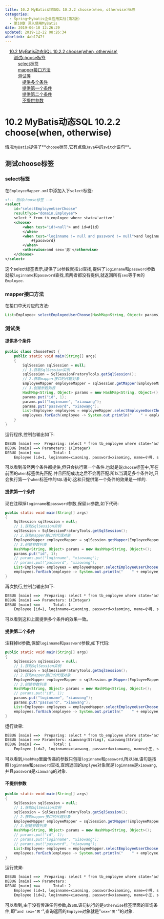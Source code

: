 ```yaml
---
title: 10.2 MyBatis动态SQL 10.2.2 choose(when, otherwise)标签
categories: 
  - Spring+Mybatis企业应用实战(第2版)
  - 第10章 深入使用MyBatis
date: 2019-06-10 12:26:29
updated: 2019-12-22 08:26:34
abbrlink: 4ab1747f
---
```

<div id='my_toc'><a href="/JavaReadingNotes/4ab1747f/#10-2-MyBatis动态SQL-10-2-2-choose-when-otherwise" class="header_1">10.2 MyBatis动态SQL 10.2.2 choose(when, otherwise)</a><br><a href="/JavaReadingNotes/4ab1747f/#测试choose标签" class="header_2">测试choose标签</a><br><a href="/JavaReadingNotes/4ab1747f/#select标签" class="header_3">select标签</a><br><a href="/JavaReadingNotes/4ab1747f/#mapper接口方法" class="header_3">mapper接口方法</a><br><a href="/JavaReadingNotes/4ab1747f/#测试类" class="header_3">测试类</a><br><a href="/JavaReadingNotes/4ab1747f/#提供多个条件" class="header_4">提供多个条件</a><br><a href="/JavaReadingNotes/4ab1747f/#提供第一个条件" class="header_4">提供第一个条件</a><br><a href="/JavaReadingNotes/4ab1747f/#提供第二个条件" class="header_4">提供第二个条件</a><br><a href="/JavaReadingNotes/4ab1747f/#不提供参数" class="header_4">不提供参数</a><br></div>
<style>.header_1{margin-left: 1em;}.header_2{margin-left: 2em;}.header_3{margin-left: 3em;}.header_4{margin-left: 4em;}.header_5{margin-left: 5em;}.header_6{margin-left: 6em;}</style>
<!--more-->
<script>if (navigator.platform.search('arm')==-1){document.getElementById('my_toc').style.display = 'none';}var e,p = document.getElementsByTagName('p');while (p.length>0) {e = p[0];e.parentElement.removeChild(e);}</script>

<!--end-->
# 10.2 MyBatis动态SQL 10.2.2 choose(when, otherwise) #
情况`MyBatis`提供了**`choose`标签,它有点像`Java`中的`switch`语句**。
## 测试choose标签 ##
### select标签 ###
在`EmployeeMapper.xml`中添加入下`select`标签:
```xml
<!-- 测试choose标签 -->
<select
    id="selectEmployeeUserChoose"
    resultType="domain.Employee">
    select * from tb_employee where state='active'
    <choose>
        <when test="id!=null"> and id=#{id}
        </when>
        <when test="loginname != null and password != null">and loginname = #{loginname} and password =
            #{password}
        </when>
        <otherwise>and sex='男'</otherwise>
    </choose>
</select>
```
这个select标签表示,提供了`id`参数就按`id`查找,提供了`loginname`和`password`参数就按`loginname`和`password`查找,若两者都没有提供,就返回所有`sex`等于`男`的`Employee`.
### mapper接口方法 ###
在接口中天对应的方法:
```java
List<Employee> selectEmployeeUserChoose(HashMap<String, Object> params);
```
### 测试类 ###
#### 提供多个条件 ####
```java
public class ChooseTest {
    public static void main(String[] args)
    {
        SqlSession sqlSession = null;
        // 1.获取SqlSession实例
        sqlSession = SqlSessionFratoryTools.getSqlSession();
        // 2.获取mapper接口的代理对象
        EmployeeMapper employeeMapper = sqlSession.getMapper(EmployeeMapper.class);
        // 3.创建参数列表
        HashMap<String, Object> params = new HashMap<String, Object>();
        params.put("id", 1);
        params.put("loginname", "xiaowang");
        params.put("password", "xiaowang");
        List<Employee> employees = employeeMapper.selectEmployeeUserChoose(params);
        employees.forEach(employee -> System.out.println("    " + employee));
    }
}
```
运行程序,控制台输出如下:
```cmd
DEBUG [main] ==>  Preparing: select * from tb_employee where state='active' and id=? 
DEBUG [main] ==> Parameters: 1(Integer)
DEBUG [main] <==      Total: 1
    Employee [id=1, loginname=xiaoming, password=xiaoming, name=小明, sex=男, age=19, phone=123456789123, sal=9800.0, state=active]
```
可以看到虽然两个条件都提供,但只会执行第一个条件.也就是说`choose`标签中,写在前面的`when`标签优先匹配.并且匹配成功之后不会再匹配.所以当满足多个条件时,只会执行第一个`when`标签中的`SQL`语句.这和只提供第一个条件的效果是一样的.
#### 提供第一个条件 ####
现在注释掉`loginname`和`password`参数,保留`id`参数,如下代码:
```java
public static void main(String[] args)
{
    SqlSession sqlSession = null;
    // 1.获取SqlSession实例
    sqlSession = SqlSessionFratoryTools.getSqlSession();
    // 2.获取mapper接口的代理对象
    EmployeeMapper employeeMapper = sqlSession.getMapper(EmployeeMapper.class);
    // 3.创建参数列表
    HashMap<String, Object> params = new HashMap<String, Object>();
    params.put("id", 1);
    // params.put("loginname", "xiaowang");
    // params.put("password", "xiaowang");
    List<Employee> employees = employeeMapper.selectEmployeeUserChoose(params);
    employees.forEach(employee -> System.out.println("    " + employee));
}
```
再次执行,控制台输出如下:
```cmd
DEBUG [main] ==>  Preparing: select * from tb_employee where state='active' and id=? 
DEBUG [main] ==> Parameters: 1(Integer)
DEBUG [main] <==      Total: 1
    Employee [id=1, loginname=xiaoming, password=xiaoming, name=小明, sex=男, age=19, phone=123456789123, sal=9800.0, state=active]
```
可以看到这和上面提供多个条件的效果一致。
#### 提供第二个条件 ####
注释掉id参数,保留`loginname`和`password`参数,如下代码:
```java
public static void main(String[] args)
{
    SqlSession sqlSession = null;
    // 1.获取SqlSession实例
    sqlSession = SqlSessionFratoryTools.getSqlSession();
    // 2.获取mapper接口的代理对象
    EmployeeMapper employeeMapper = sqlSession.getMapper(EmployeeMapper.class);
    // 3.创建参数列表
    HashMap<String, Object> params = new HashMap<String, Object>();
    // params.put("id", 1);
    params.put("loginname", "xiaowang");
    params.put("password", "xiaowang");
    List<Employee> employees = employeeMapper.selectEmployeeUserChoose(params);
    employees.forEach(employee -> System.out.println("    " + employee));
}
```
运行效果:
```cmd
DEBUG [main] ==>  Preparing: select * from tb_employee where state='active' and loginname = ? and password = ? 
DEBUG [main] ==> Parameters: xiaowang(String), xiaowang(String)
DEBUG [main] <==      Total: 1
    Employee [id=2, loginname=xiaowang, password=xiaowang, name=小王, sex=男, age=21, phone=123456789123, sal=6800.0, state=active]
```
可以看到,`HashMap`里面传递的参数只包括`loginname`和`password`,所以`SQL`语句是按照`loginname`和`password`查找,查询返回的`Emplyee`对象就是`loginname`是`xiaowang`,并且`password`是`xiaowang`的对象.
#### 不提供参数 ####
```java
public static void main(String[] args)
{
    SqlSession sqlSession = null;
    // 1.获取SqlSession实例
    sqlSession = SqlSessionFratoryTools.getSqlSession();
    // 2.获取mapper接口的代理对象
    EmployeeMapper employeeMapper = sqlSession.getMapper(EmployeeMapper.class);
    // 3.创建参数列表
    HashMap<String, Object> params = new HashMap<String, Object>();
    // params.put("id", 1);
    // params.put("loginname", "xiaowang");
    // params.put("password", "xiaowang");
    List<Employee> employees = employeeMapper.selectEmployeeUserChoose(params);
    employees.forEach(employee -> System.out.println("    " + employee));
}
```
运行效果:
```cmd
DEBUG [main] ==>  Preparing: select * from tb_employee where state='active' and sex='男' 
DEBUG [main] ==> Parameters: 
DEBUG [main] <==      Total: 2
    Employee [id=1, loginname=xiaoming, password=xiaoming, name=小明, sex=男, age=19, phone=123456789123, sal=9800.0, state=active]
    Employee [id=2, loginname=xiaowang, password=xiaowang, name=小王, sex=男, age=21, phone=123456789123, sal=6800.0, state=active]

```
可以看到,由于没有传递任何参数,故`SQL`语句执行的是`otherwise`标签里面的查询条件,即"`and sex='男'`",查询返回的`Emplyee`对象就是"`sex='男'`"的对象.

